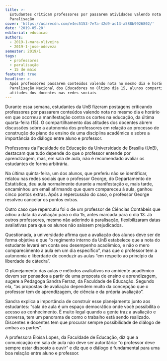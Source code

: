```yaml
---
title: >-
  Estudantes criticam professores por passarem atividades valendo nota no dia da
  Paralisação 
cover: 'https://ucarecdn.com/e4ec5153-7e7a-42d9-ac13-a588b9926802/'
date: '2019-05-20'
editorial: educacao
authors:
  - 2019-1-mara-oliveira
  - 2019-1-jose-odeveza
semester: 2019/1
tags:
  - professores
  - paralisação
  - 15 de maio
featured: true
headline: >-
  Após professores passarem conteúdos valendo nota no mesmo dia e horário da
  Paralisação Nacional dos Educadores no último dia 15, alunos compartilharam as
  atitudes dos docentes nas redes sociais
---
```

Durante essa semana, estudantes da UnB fizeram postagens criticando professores por passarem conteúdos valendo nota no mesmo dia e horário em que ocorreu a manifestação contra os cortes na educação, da última quarta-feira (15). O compartilhamento das atitudes dos docentes abrem discussões sobre a autonomia dos professores em relação ao processo de construção do plano de ensino de uma disciplina acadêmica e sobre a importância do diálogo entre aluno e professor.

Professoras da Faculdade de Educação da Universidade de Brasília (UnB), destacam que tudo depende do que o professor entende por aprendizagem, mas, em sala de aula, não é recomendado avaliar os estudantes de forma arbitrária.

Na última quinta-feira, um dos alunos, que preferiu não se identificar, relatou nas redes sociais que o professor George, do Departamento de Estatística, deu aula normalmente durante a manifestação e, mais tarde, encaminhou um email afirmando que quem compareceu à aula, ganhou cinco pontos extras. Após a repercussão do caso, o professor George resolveu cancelar os pontos extras.

Outro caso que repercutiu foi o de um professor de Ciências Contábeis que adiou a data da avaliação para o dia 15, antes marcada para o dia 13. Já outros professores, mesmo não aderindo à paralisação, flexibilizaram datas avaliativas para que os alunos não saíssem prejudicados. 

Questionada, a universidade afirma que a avaliação dos alunos deve ser de forma objetiva e que “o regimento interno da UnB estabelece que a nota do estudante levará em conta seu desempenho acadêmico, e não o mero comparecimento à aula em um dia específico”, mas que o professor tem a autonomia e liberdade de conduzir as aulas “em respeito ao princípio da liberdade de cátedra”.

O planejamento das aulas e métodos avaliativos no ambiente acadêmico devem ser pensados a partir de uma proposta de ensino e aprendizagem, sugere a Pedagoga Sandra Ferraz, da Faculdade de Educação. Segundo ela, “as propostas de avaliação dependem muito da concepção que o professor tem de aprendizagem, de ciência e da própria avaliação”.

Sandra explica a importância de construir esse planejamento junto aos estudantes: “sala de aula é um espaço democrático onde você possibilita o acesso ao conhecimento. É muito legal quando a gente traz a avaliação e conversa, tem um panorama de como o trabalho está sendo realizado. Discentes e docentes tem que procurar sempre possibilidade de diálogo de ambas as partes”.

A professora Eloísa Lopes, da Faculdade de Educação, diz que a comunicação em sala de aula não deve ser autoritária: “o professor deve sempre estar disposto a ouvir” e diz que o diálogo é fundamental para uma boa relação entre aluno e professor.

